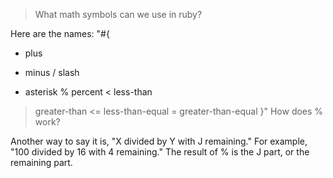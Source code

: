 >What math symbols can we use in ruby?

  Here are the names:
 "#{ 
  + plus
  - minus
  / slash
  * asterisk
  % percent
  < less-than
  > greater-than
  <= less-than-equal
  >= greater-than-equal
  }"
>How does % work?

  Another way to say it is, "X divided by Y with J remaining." For example, "100 divided by 16 with 4 remaining." The result of % is the J part, or the remaining part.
